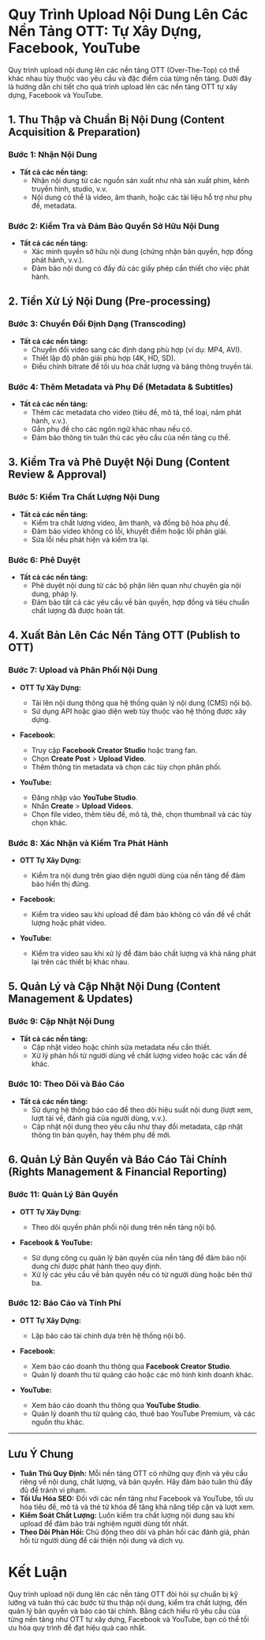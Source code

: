 
# Quy Trình Upload Nội Dung Lên Các Nền Tảng OTT: Tự Xây Dựng, Facebook, YouTube

Quy trình upload nội dung lên các nền tảng OTT (Over-The-Top) có thể khác nhau tùy thuộc vào yêu cầu và đặc điểm của từng nền tảng. Dưới đây là hướng dẫn chi tiết cho quá trình upload lên các nền tảng OTT tự xây dựng, Facebook và YouTube.

## 1. Thu Thập và Chuẩn Bị Nội Dung (Content Acquisition & Preparation)

### Bước 1: Nhận Nội Dung
- **Tất cả các nền tảng:**
  - Nhận nội dung từ các nguồn sản xuất như nhà sản xuất phim, kênh truyền hình, studio, v.v.
  - Nội dung có thể là video, âm thanh, hoặc các tài liệu hỗ trợ như phụ đề, metadata.

### Bước 2: Kiểm Tra và Đảm Bảo Quyền Sở Hữu Nội Dung
- **Tất cả các nền tảng:**
  - Xác minh quyền sở hữu nội dung (chứng nhận bản quyền, hợp đồng phát hành, v.v.).
  - Đảm bảo nội dung có đầy đủ các giấy phép cần thiết cho việc phát hành.

## 2. Tiền Xử Lý Nội Dung (Pre-processing)

### Bước 3: Chuyển Đổi Định Dạng (Transcoding)
- **Tất cả các nền tảng:**
  - Chuyển đổi video sang các định dạng phù hợp (ví dụ: MP4, AVI).
  - Thiết lập độ phân giải phù hợp (4K, HD, SD).
  - Điều chỉnh bitrate để tối ưu hóa chất lượng và băng thông truyền tải.

### Bước 4: Thêm Metadata và Phụ Đề (Metadata & Subtitles)
- **Tất cả các nền tảng:**
  - Thêm các metadata cho video (tiêu đề, mô tả, thể loại, năm phát hành, v.v.).
  - Gắn phụ đề cho các ngôn ngữ khác nhau nếu có.
  - Đảm bảo thông tin tuân thủ các yêu cầu của nền tảng cụ thể.

## 3. Kiểm Tra và Phê Duyệt Nội Dung (Content Review & Approval)

### Bước 5: Kiểm Tra Chất Lượng Nội Dung
- **Tất cả các nền tảng:**
  - Kiểm tra chất lượng video, âm thanh, và đồng bộ hóa phụ đề.
  - Đảm bảo video không có lỗi, khuyết điểm hoặc lỗi phân giải.
  - Sửa lỗi nếu phát hiện và kiểm tra lại.

### Bước 6: Phê Duyệt
- **Tất cả các nền tảng:**
  - Phê duyệt nội dung từ các bộ phận liên quan như chuyên gia nội dung, pháp lý.
  - Đảm bảo tất cả các yêu cầu về bản quyền, hợp đồng và tiêu chuẩn chất lượng đã được hoàn tất.

## 4. Xuất Bản Lên Các Nền Tảng OTT (Publish to OTT)

### Bước 7: Upload và Phân Phối Nội Dung
- **OTT Tự Xây Dựng:**
  - Tải lên nội dung thông qua hệ thống quản lý nội dung (CMS) nội bộ.
  - Sử dụng API hoặc giao diện web tùy thuộc vào hệ thống được xây dựng.
  
- **Facebook:**
  - Truy cập **Facebook Creator Studio** hoặc trang fan.
  - Chọn **Create Post** > **Upload Video**.
  - Thêm thông tin metadata và chọn các tùy chọn phân phối.

- **YouTube:**
  - Đăng nhập vào **YouTube Studio**.
  - Nhấn **Create** > **Upload Videos**.
  - Chọn file video, thêm tiêu đề, mô tả, thẻ, chọn thumbnail và các tùy chọn khác.

### Bước 8: Xác Nhận và Kiểm Tra Phát Hành
- **OTT Tự Xây Dựng:**
  - Kiểm tra nội dung trên giao diện người dùng của nền tảng để đảm bảo hiển thị đúng.
  
- **Facebook:**
  - Kiểm tra video sau khi upload để đảm bảo không có vấn đề về chất lượng hoặc phát video.

- **YouTube:**
  - Kiểm tra video sau khi xử lý để đảm bảo chất lượng và khả năng phát lại trên các thiết bị khác nhau.

## 5. Quản Lý và Cập Nhật Nội Dung (Content Management & Updates)

### Bước 9: Cập Nhật Nội Dung
- **Tất cả các nền tảng:**
  - Cập nhật video hoặc chỉnh sửa metadata nếu cần thiết.
  - Xử lý phản hồi từ người dùng về chất lượng video hoặc các vấn đề khác.

### Bước 10: Theo Dõi và Báo Cáo
- **Tất cả các nền tảng:**
  - Sử dụng hệ thống báo cáo để theo dõi hiệu suất nội dung (lượt xem, lượt tải về, đánh giá của người dùng, v.v.).
  - Cập nhật nội dung theo yêu cầu như thay đổi metadata, cập nhật thông tin bản quyền, hay thêm phụ đề mới.

## 6. Quản Lý Bản Quyền và Báo Cáo Tài Chính (Rights Management & Financial Reporting)

### Bước 11: Quản Lý Bản Quyền
- **OTT Tự Xây Dựng:**
  - Theo dõi quyền phân phối nội dung trên nền tảng nội bộ.
  
- **Facebook & YouTube:**
  - Sử dụng công cụ quản lý bản quyền của nền tảng để đảm bảo nội dung chỉ được phát hành theo quy định.
  - Xử lý các yêu cầu về bản quyền nếu có từ người dùng hoặc bên thứ ba.

### Bước 12: Báo Cáo và Tính Phí
- **OTT Tự Xây Dựng:**
  - Lập báo cáo tài chính dựa trên hệ thống nội bộ.
  
- **Facebook:**
  - Xem báo cáo doanh thu thông qua **Facebook Creator Studio**.
  - Quản lý doanh thu từ quảng cáo hoặc các mô hình kinh doanh khác.

- **YouTube:**
  - Xem báo cáo doanh thu thông qua **YouTube Studio**.
  - Quản lý doanh thu từ quảng cáo, thuê bao YouTube Premium, và các nguồn thu khác.

---

## Lưu Ý Chung
- **Tuân Thủ Quy Định:** Mỗi nền tảng OTT có những quy định và yêu cầu riêng về nội dung, chất lượng, và bản quyền. Hãy đảm bảo tuân thủ đầy đủ để tránh vi phạm.
- **Tối Ưu Hóa SEO:** Đối với các nền tảng như Facebook và YouTube, tối ưu hóa tiêu đề, mô tả và thẻ từ khóa để tăng khả năng tiếp cận và lượt xem.
- **Kiểm Soát Chất Lượng:** Luôn kiểm tra chất lượng nội dung sau khi upload để đảm bảo trải nghiệm người dùng tốt nhất.
- **Theo Dõi Phản Hồi:** Chủ động theo dõi và phản hồi các đánh giá, phản hồi từ người dùng để cải thiện nội dung và dịch vụ.

# Kết Luận

Quy trình upload nội dung lên các nền tảng OTT đòi hỏi sự chuẩn bị kỹ lưỡng và tuân thủ các bước từ thu thập nội dung, kiểm tra chất lượng, đến quản lý bản quyền và báo cáo tài chính. Bằng cách hiểu rõ yêu cầu của từng nền tảng như OTT tự xây dựng, Facebook và YouTube, bạn có thể tối ưu hóa quy trình để đạt hiệu quả cao nhất.
